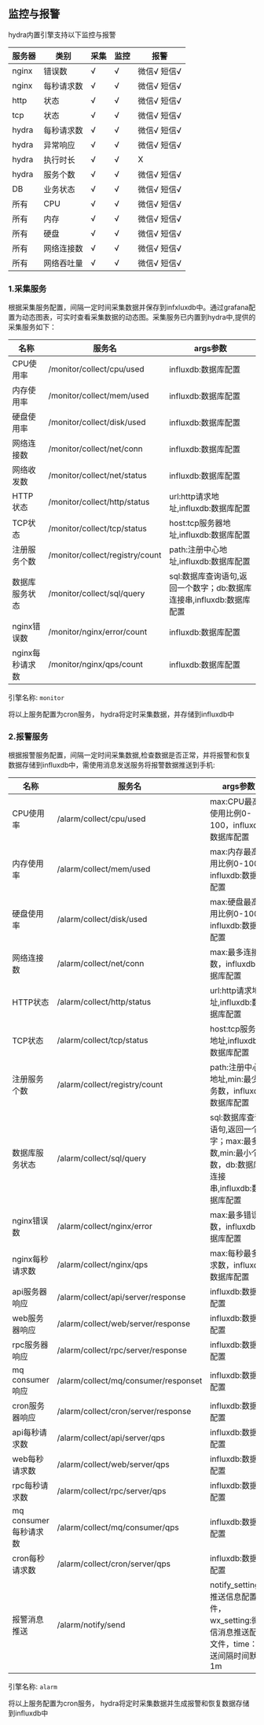 ## 监控与报警

hydra内置引擎支持以下监控与报警

|服务器|类别|采集|监控|报警|
|----|----|----|----|----|
|nginx|错误数|√|√|微信√ 短信√|
|nginx|每秒请求数|√|√|微信√ 短信√|
|http|状态|√|√|微信√ 短信√|
|tcp|状态|√|√|微信√ 短信√|
|hydra|每秒请求数|√|√|微信√ 短信√|
|hydra|异常响应|√|√|微信√ 短信√|
|hydra|执行时长|√|√|X|
|hydra|服务个数|√|√|微信√ 短信√|
|DB|业务状态|√|√|微信√ 短信√|
|所有|CPU|√|√|微信√ 短信√|
|所有|内存|√|√|微信√ 短信√|
|所有|硬盘|√|√|微信√ 短信√|
|所有|网络连接数|√|√|微信√ 短信√|
|所有|网络吞吐量|√|√|微信√ 短信√|

### 1.采集服务
根据采集服务配置，间隔一定时间采集数据并保存到infxluxdb中。通过grafana配置为动态图表，可实时查看采集数据的动态图。采集服务已内置到hydra中,提供的采集服务如下：

|名称|服务名|args参数
|----|-----|----|
|CPU使用率|/monitor/collect/cpu/used|influxdb:数据库配置|
|内存使用率|/monitor/collect/mem/used|influxdb:数据库配置|
|硬盘使用率|/monitor/collect/disk/used|influxdb:数据库配置|
|网络连接数|/monitor/collect/net/conn|influxdb:数据库配置|
|网络收发数|/monitor/collect/net/status|influxdb:数据库配置|
|HTTP状态|/monitor/collect/http/status|url:http请求地址,influxdb:数据库配置|
|TCP状态|/monitor/collect/tcp/status|host:tcp服务器地址,influxdb:数据库配置|
|注册服务个数|/monitor/collect/registry/count|path:注册中心地址,influxdb:数据库配置|
|数据库服务状态|/monitor/collect/sql/query|sql:数据库查询语句,返回一个数字；db:数据库连接串,influxdb:数据库配置|
|nginx错误数|/monitor/nginx/error/count|influxdb:数据库配置|
|nginx每秒请求数|/monitor/nginx/qps/count|influxdb:数据库配置|

 引擎名称: `monitor` 
 
 将以上服务配置为cron服务， hydra将定时采集数据，并存储到influxdb中


### 2.报警服务
根据报警服务配置，间隔一定时间采集数据,检查数据是否正常，并将报警和恢复数据存储到influxdb中，需使用消息发送服务将报警数据推送到手机:

|名称|服务名|args参数
|----|-----|----|
|CPU使用率|/alarm/collect/cpu/used|max:CPU最高使用比例0-100，influxdb:数据库配置|
|内存使用率|/alarm/collect/mem/used|max:内存最高使用比例0-100，influxdb:数据库配置|
|硬盘使用率|/alarm/collect/disk/used|max:硬盘最高使用比例0-100，influxdb:数据库配置|
|网络连接数|/alarm/collect/net/conn|max:最多连接数，influxdb:数据库配置|
|HTTP状态|/alarm/collect/http/status|url:http请求地址,influxdb:数据库配置|
|TCP状态|/alarm/collect/tcp/status|host:tcp服务器地址,influxdb:数据库配置|
|注册服务个数|/alarm/collect/registry/count|path:注册中心地址,min:最少服务数，influxdb:数据库配置|
|数据库服务状态|/alarm/collect/sql/query|sql:数据库查询语句,返回一个数字；max:最多个数,min:最小个数，db:数据库连接串,influxdb:数据库配置|
|nginx错误数|/alarm/collect/nginx/error|max:最多错误数，influxdb:数据库配置|
|nginx每秒请求数|/alarm/collect/nginx/qps|max:每秒最多请求数，influxdb:数据库配置|
|api服务器响应|/alarm/collect/api/server/response|influxdb:数据库配置|
|web服务器响应|/alarm/collect/web/server/response|influxdb:数据库配置|
|rpc服务器响应|/alarm/collect/rpc/server/response|influxdb:数据库配置|
|mq consumer响应|/alarm/collect/mq/consumer/responset|influxdb:数据库配置|
|cron服务器响应|/alarm/collect/cron/server/response|influxdb:数据库配置|
|api每秒请求数|/alarm/collect/api/server/qps|influxdb:数据库配置|
|web每秒请求数|/alarm/collect/web/server/qps|influxdb:数据库配置|
|rpc每秒请求数|/alarm/collect/rpc/server/qps|influxdb:数据库配置|
|mq consumer每秒请求数|/alarm/collect/mq/consumer/qps|influxdb:数据库配置|
|cron每秒请求数|/alarm/collect/cron/server/qps|influxdb:数据库配置|
|报警消息推送|/alarm/notify/send|notify_setting：推送信息配置文件，wx_setting:微信消息推送配置文件，time：推送间隔时间默认1m|

 引擎名称: `alarm` 
 
 将以上服务配置为cron服务， hydra将定时采集数据并生成报警和恢复数据存储到influxdb中